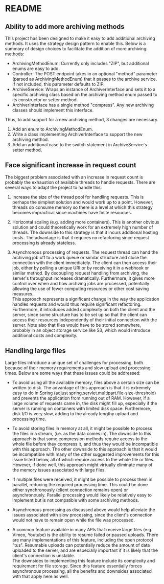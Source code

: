 # README

## Ability to add more archiving methods

This project has been designed to make it easy to add additional archiving methods. It uses the
strategy design pattern to enable this. 
Below is a summary of design choices to facilitate the addition of more archiving methods:
- ArchivingMethodEnum: Currently only includes "ZIP", but additional enums are easy to add.
- Controller: The POST endpoint takes in an optional "method" parameter (parsed as ArchivingMethodEnum) 
that it passes to the archive service. If not included, this parameter defaults to ZIP.
- ArchiveService: Wraps an instance of ArchiverInterface and sets it to a specific archiving class based on the
archiving method enum passed to its constructor or setter method. 
- ArchiverInterface has a single method "compress". Any new archiving classes should implement this interface.

Thus, to add support for a new archiving method, 3 changes are necessary.
1. Add an enum to ArchivingMethodEnum.
2. Write a class implementing ArchiverInterface to support the new archiving method.
3. Add an additional case to the switch statement in ArchiveService's setter method.

## Face significant increase in request count

The biggest problem associated with an increase in request count is probably the exhaustion
of available threads to handle requests.
There are several ways to adapt the project to handle this:
1. Increase the size of the thread pool for handling requests. This is perhaps the
simplest solution and would work up to a point. However, threads do consume memory so
there is a level at which this strategy becomes impractical since machines have finite resources.

2.  Horizontal scaling (e.g. adding more containers). This is another obvious solution
and could theoretically work for an extremely high number of threads. The downside to this
strategy is that it incurs additional hosting costs. The advantage is that it requires no
refactoring since request processing is already stateless.

3. Asynchronous processing of requests. The request thread can hand the archiving job off to a work queue or similar structure
and close the connection with the client immediately. The client can then access their job, either by polling a unique URI or by receiving it in a webhook or similar method. By decoupling request handling from archiving, the server's throughput increases
dramatically. Furthermore, it gives more control over when and how archving jobs are processed, potentially allowing the use of fewer computing
resources or other cost saving measures. \
This approach represents a significant change in the way the application handles requests and would thus require significant refactoring.
Furthermore, it introduces added complexity on both the client and the server, since some structure has to be set up so that the 
client can access their resources independently of their initial connection with the server. Note also that files would have to be stored
somewhere, probably in an object storage service like S3, which would introduce additional costs and complexity.



## Handling large files

Large files introduce a unique set of challenges for processing, both because of their memory requirements and slow upload and processing times. Below are some ways that these issues could be addressed:

- To avoid using all the available memory, files above a certain size can be written to disk. The advantage of this approach is that it is extremely easy to do in Spring (adjust spring.servlet.multipart.file-size-threshold) and prevents the application from running out of RAM. However, if a large volume of requests came in, the disk might fill up, especially if the server is running on containers with limited disk space. Furthermore, disk I/O is very slow, adding to the already lengthy upload and processing time.

 -  To avoid storing files in memory at all, it might be possible to 
process the files in a stream, (i.e. as the data comes in). The downside to this approach is that some compression methods require
access to the whole file before they compress it, and thus they would be incompatible with this approach. The other downside to this
approach is that it would be incompatible with many of the other suggested improvements for this issue listed below, all of which require
access to the whole file or files. However, if done well, this approach might virtually eliminate many of the memory issues associated with large files.

 - If multiple files were received, it might be possible to process them in parallel, reducing the required processing time. This could be done either synchronously (client connection remains open) or asynchronously. Parallel processing would likely be relatively easy to implement but is not compatible with some archiving methods.

 - Asynchronous processing as discussed above would help alleviate the issues associated with slow processing, since the client's connection would not have to remain open while the file was processed.

 - A common feature available in many APIs that receive large files (e.g. Vimeo, Youtube) is the ability to resume failed or paused uploads. There are many implementations of this feature, including the open protocol "tus". Resumable uploads can potentially reduce the amount of
data uploaded to the server, and are especially important if it is likely that the client's connection is unstable. \
The downsides to implementing this feature include its complexity and requirement for file storage. Since this feature essentially forces asynchronous processing, all the benefits and downsides associated with that apply here as well.







